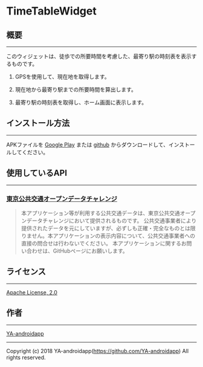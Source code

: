 TimeTableWidget
====

## 概要
---

このウィジェットは、徒歩での所要時間を考慮した、最寄り駅の時刻表を表示するものです。

1. GPSを使用して、現在地を取得します。

1. 現在地から最寄り駅までの所要時間を算出します。

1. 最寄り駅の時刻表を取得し、ホーム画面に表示します。

## インストール方法
---

APKファイルを [Google Play](https://play.google.com/store/apps/details?id=jp.gr.java_conf.ya.timetablewidget) または [github](https://github.com/YA-androidapp/TimeTableWidget/blob/master/app/release/app-release.apk?raw=true) からダウンロードして、インストールしてください。

## 使用しているAPI
---

### [東京公共交通オープンデータチャレンジ](https://tokyochallenge.odpt.org/)

> 本アプリケーション等が利用する公共交通データは、東京公共交通オープンデータチャレンジにおいて提供されるものです。
> 公共交通事業者により提供されたデータを元にしていますが、必ずしも正確・完全なものとは限りません。本アプリケーションの表示内容について、公共交通事業者への直接の問合せは行わないでください。
> 本アプリケーションに関するお問い合わせは、GitHubページにお願いします。

## ライセンス
---

[Apache License, 2.0](http://www.apache.org/licenses/LICENSE-2.0)

## 作者
---

[YA-androidapp](https://github.com/YA-androidapp)

---

Copyright (c) 2018 YA-androidapp(https://github.com/YA-androidapp) All rights reserved.
